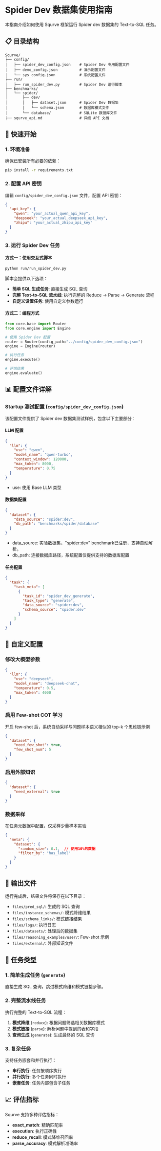 # Spider Dev 数据集使用指南

本指南介绍如何使用 Squrve 框架运行 Spider dev 数据集的 Text-to-SQL 任务。

## 📋 目录结构

```
Squrve/
├── config/
│   ├── spider_dev_config.json    # Spider Dev 专用配置文件
│   ├── demo_config.json          # 演示配置文件
│   └── sys_config.json           # 系统配置文件
├── run/
│   ├── run_spider_dev.py         # Spider Dev 运行脚本
├── benchmarks/
│   └── spider/
│       ├── dev/
│       │   ├── dataset.json      # Spider Dev 数据集
│       │   └── schema.json       # 数据库模式文件
│       └── database/             # SQLite 数据库文件
├── squrve_api.md                 # 详细 API 文档
```

## 🚀 快速开始

### 1. 环境准备

确保已安装所有必要的依赖：

```bash
pip install -r requirements.txt
```

### 2. 配置 API 密钥

编辑 `config/spider_dev_config.json` 文件，配置 API 密钥：

```json
{
  "api_key": {
    "qwen": "your_actual_qwen_api_key",
    "deepseek": "your_actual_deepseek_api_key", 
    "zhipu": "your_actual_zhipu_api_key"
  }
}
```

### 3. 运行 Spider Dev 任务

#### 方式一：使用交互式脚本

```bash
python run/run_spider_dev.py
```

脚本会提供以下选项：
- **简单 SQL 生成任务**: 直接生成 SQL 查询
- **完整 Text-to-SQL 流水线**: 执行完整的 Reduce -> Parse -> Generate 流程
- **自定义设置任务**: 使用自定义参数运行


#### 方式二：编程方式

```python
from core.base import Router
from core.engine import Engine

# 使用 Spider Dev 配置
router = Router(config_path="../config/spider_dev_config.json")
engine = Engine(router)

# 执行任务
engine.execute()

# 评估结果
engine.evaluate()
```

## 📊 配置文件详解

### Startup 测试配置 (`config/spider_dev_config.json`)

该配置文件提供了 Spider dev 数据集测试样例，包含以下主要部分：

#### LLM 配置
```json
{
  "llm": {
    "use": "qwen",
    "model_name": "qwen-turbo",
    "context_window": 120000,
    "max_token": 8000,
    "temperature": 0.75
  }
}
```
* use: 使用 Base LLM 类型


#### 数据集配置
```json
{
  "dataset": {
    "data_source": "spider:dev",
    "db_path": "benchmarks/spider/database"
  }
}
```
* data_source: 实验数据集，"spider:dev" benchmark已注册，支持自动解析。 
* db_path: 连接数据库路径，系统配置仅提供支持的数据库配置


#### 任务配置
```json
{
  "task": {
    "task_meta": [
      {
        "task_id": "spider_dev_generate",
        "task_type": "generate",
        "data_source": "spider:dev",
        "schema_source": "spider:dev"
      }
    ]
  }
}
```

## 🔧 自定义配置

### 修改大模型参数

```json
{
  "llm": {
    "use": "deepseek",
    "model_name": "deepseek-chat",
    "temperature": 0.5,
    "max_token": 4000
  }
}
```

### 启用 Few-shot COT 学习

开启 few-shot 后，系统自动采样与问题样本语义相似的  top-k 个思维链示例
```json
{
  "dataset": {
    "need_few_shot": true,
    "few_shot_num": 5
  }
}
```

### 启用外部知识

```json
{
  "dataset": {
    "need_external": true
  }
}
```

### 数据采样

在任务元数据中配置，仅采样少量样本实验

```json
{
  "meta": {
    "dataset": {
      "random_size": 0.1,  // 使用10%的数据
      "filter_by": "has_label"
    }
  }
}
```

## 📁 输出文件

运行完成后，结果文件将保存在以下目录：

- `files/pred_sql/`: 生成的 SQL 查询
- `files/instance_schemas/`: 模式降维结果
- `files/schema_links/`: 模式链接结果
- `files/logs/`: 执行日志
- `files/datasets/`: 处理后的数据集
- `files/reasoning_examples/user/`: Few-shot 示例
- `files/external/`: 外部知识文件

## 🎯 任务类型

### 1. 简单生成任务 (`generate`)

直接生成 SQL 查询，跳过模式降维和模式链接步骤。

### 2. 完整流水线任务

执行完整的 Text-to-SQL 流程：
1. **模式降维** (`reduce`): 根据问题筛选相关数据库模式
2. **模式链接** (`parse`): 解析问题中提到的表和字段
3. **查询生成** (`generate`): 生成最终的 SQL 查询

### 3. 复杂任务

支持任务嵌套和并行执行：
- **串行执行**: 任务按顺序执行
- **并行执行**: 多个任务同时执行
- **嵌套任务**: 任务内部包含子任务

## 📈 评估指标

Squrve 支持多种评估指标：

- **exact_match**: 精确匹配率
- **execution**: 执行正确性
- **reduce_recall**: 模式降维召回率
- **parse_accuracy**: 模式解析准确率

